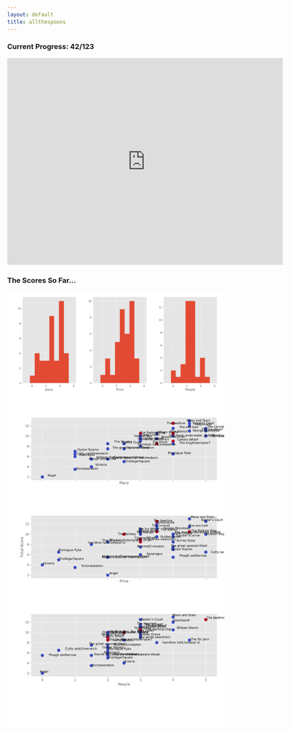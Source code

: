 ```yaml
---
layout: default
title: allthespoons
---
```


### Current Progress: 42/123

<iframe src="https://www.google.com/maps/d/embed?mid=1QO-IFj3aw1_g-D_e2WYLia6zK64" width="640" height="480" frameborder="0" style="border:0" allowfullscreen></iframe>

### The Scores So Far...
![](https://raw.githubusercontent.com/allthespoons/allthespoons/master/graphics/dist.png)
![](https://raw.githubusercontent.com/allthespoons/allthespoons/master/graphics/scores.png)
